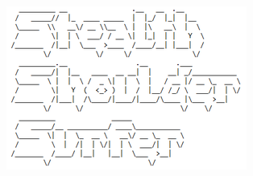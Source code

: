 ![Alt text](https://raw.githubusercontent.com/JonnyBanana/Stealth_Shoulder_Surfer/main/img/asciilog.PNG)
